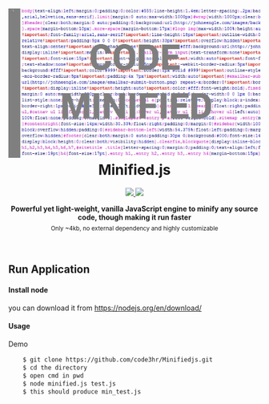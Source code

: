 
<h1 align="center"><img src="./images/code-minified.jpg" /><br> Minified.js</h1>

<p align="center">
  <a href="https://github.com/kamranahmedse/driver.js/blob/master/license">
    <img src="https://img.shields.io/badge/License-MIT-yellow.svg" />
  </a>
  <a href="http://twitter.com/Code3Hr">
    <img src="https://img.shields.io/badge/author-MrCJ-blue.svg" />
  </a>
</p>

<p align="center">
  <b>Powerful yet light-weight, vanilla JavaScript engine to minify any source code, though making it run faster</b></br>
  <sub>Only ~4kb, no external dependency and highly customizable <sub>
</p>

<br />

## Run Application

#### Install node
you can download it from https://nodejs.org/en/download/
#### Usage
Demo
```shell
	$ git clone https://github.com/code3hr/Minifiedjs.git
	$ cd the directory
	$ open cmd in pwd 
	$ node minified.js test.js
	$ this should produce min_test.js
```


